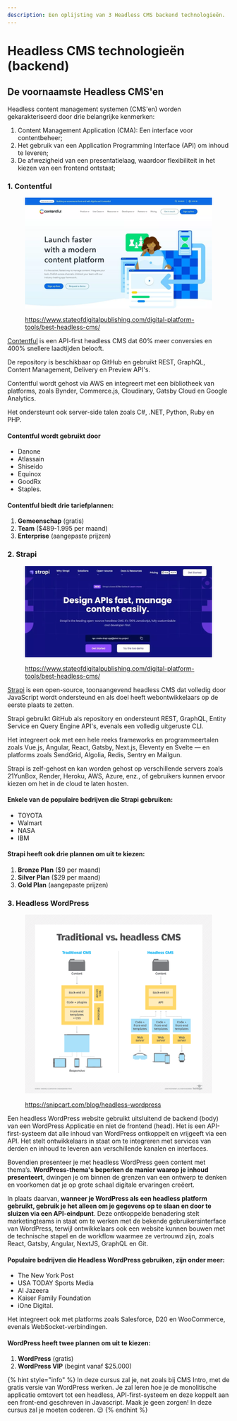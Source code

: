 ```yaml
---
description: Een oplijsting van 3 Headless CMS backend technologieën.
---
```


# Headless CMS technologieën (backend)

## De voornaamste Headless CMS'en

Headless content management systemen (CMS'en) worden gekarakteriseerd door drie belangrijke kenmerken:

1. Content Management Application (CMA): Een interface voor contentbeheer;
2. Het gebruik van een Application Programming Interface (API) om inhoud te leveren;
3. De afwezigheid van een presentatielaag, waardoor flexibiliteit in het kiezen van een frontend ontstaat;

### 1. Contentful

<figure><img src="../.gitbook/assets/image (224).png" alt=""><figcaption><p><a href="https://www.stateofdigitalpublishing.com/digital-platform-tools/best-headless-cms/">https://www.stateofdigitalpublishing.com/digital-platform-tools/best-headless-cms/</a></p></figcaption></figure>

[Contentful](https://www.contentful.com/) is een API-first headless CMS dat 60% meer conversies en 400% snellere laadtijden belooft.

De repository is beschikbaar op GitHub en gebruikt REST, GraphQL, Content Management, Delivery en Preview API's.

Contentful wordt gehost via AWS en integreert met een bibliotheek van platforms, zoals Bynder, Commerce.js, Cloudinary, Gatsby Cloud en Google Analytics.

Het ondersteunt ook server-side talen zoals C#, .NET, Python, Ruby en PHP.

#### Contentful wordt gebruikt door

* Danone
* Atlassain
* Shiseido
* Equinox
* GoodRx
* Staples.

#### Contentful biedt drie tariefplannen:

1. **Gemeenschap** (gratis)&#x20;
2. **Team** ($489-1.995 per maand)&#x20;
3. **Enterprise** (aangepaste prijzen)

### 2. Strapi

<figure><img src="../.gitbook/assets/image (207).png" alt=""><figcaption><p><a href="https://www.stateofdigitalpublishing.com/digital-platform-tools/best-headless-cms/">https://www.stateofdigitalpublishing.com/digital-platform-tools/best-headless-cms/</a></p></figcaption></figure>

[Strapi](https://strapi.io/) is een open-source, toonaangevend headless CMS dat volledig door JavaScript wordt ondersteund en als doel heeft webontwikkelaars op de eerste plaats te zetten.

Strapi gebruikt GitHub als repository en ondersteunt REST, GraphQL, Entity Service en Query Engine API's, evenals een volledig uitgeruste CLI.

Het integreert ook met een hele reeks frameworks en programmeertalen zoals Vue.js, Angular, React, Gatsby, Next.js, Eleventy en Svelte — en platforms zoals SendGrid, Algolia, Redis, Sentry en Mailgun.

Strapi is zelf-gehost en kan worden gehost op verschillende servers zoals 21YunBox, Render, Heroku, AWS, Azure, enz., of gebruikers kunnen ervoor kiezen om het in de cloud te laten hosten.

#### Enkele van de populaire bedrijven die Strapi gebruiken:

* TOYOTA
* Walmart
* NASA
* IBM

#### Strapi heeft ook drie plannen om uit te kiezen:

1. **Bronze Plan** ($9 per maand)&#x20;
2. **Silver Plan** ($29 per maand)&#x20;
3. **Gold Plan** (aangepaste prijzen)

### 3. Headless WordPress

<figure><img src="../.gitbook/assets/image (170).png" alt=""><figcaption><p><a href="https://snipcart.com/blog/headless-wordpress">https://snipcart.com/blog/headless-wordpress</a></p></figcaption></figure>

Een headless WordPress website gebruikt uitsluitend de backend (body) van een WordPress Applicatie en niet de frontend (head). Het is een API-first-systeem dat alle inhoud van WordPress ontkoppelt en vrijgeeft via een API. Het stelt ontwikkelaars in staat om te integreren met services van derden en inhoud te leveren aan verschillende kanalen en interfaces.

Bovendien presenteer je met headless WordPress geen content met thema’s. **WordPress-thema's beperken de manier waarop je inhoud presenteert**, dwingen je om binnen de grenzen van een ontwerp te denken en voorkomen dat je op grote schaal digitale ervaringen creëert.

In plaats daarvan, **wanneer je WordPress als een headless platform gebruikt, gebruik je het alleen om je gegevens op te slaan en door te sluizen via een API-eindpunt**. Deze ontkoppelde benadering stelt marketingteams in staat om te werken met de bekende gebruikersinterface van WordPress, terwijl ontwikkelaars ook een website kunnen bouwen met de technische stapel en de workflow waarmee ze vertrouwd zijn, zoals React, Gatsby, Angular, NextJS, GraphQL en Git.

#### Populaire bedrijven die Headless WordPress gebruiken, zijn onder meer:

* The New York Post
* USA TODAY Sports Media
* Al Jazeera
* Kaiser Family Foundation
* iOne Digital.

Het integreert ook met platforms zoals Salesforce, D20 en WooCommerce, evenals WebSocket-verbindingen.

#### WordPress heeft twee plannen om uit te kiezen:

1. **WordPress** (gratis)
2. **WordPress VIP** (begint vanaf $25.000)

{% hint style="info" %}
In deze cursus zal je, net zoals bij CMS Intro, met de gratis versie van WordPress werken. Je zal leren hoe je de monolitische applicatie omtovert tot een headless, API-first-systeem en deze koppelt aan een front-end geschreven in Javascript. Maak je geen zorgen! In deze cursus zal je moeten coderen. :wink:
{% endhint %}

